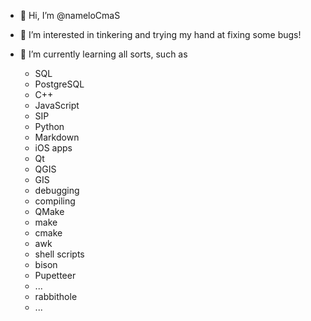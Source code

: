 - 👋 Hi, I’m @nameloCmaS

- 👀 I’m interested in tinkering and trying my hand at fixing some bugs!

- 🌱 I’m currently learning all sorts, such as
  - SQL
  - PostgreSQL
  - C++
  - JavaScript
  - SIP
  - Python
  - Markdown
  - iOS apps
  - Qt
  - QGIS
  - GIS
  - debugging
  - compiling
  - QMake
  - make
  - cmake
  - awk
  - shell scripts
  - bison
  - Pupetteer
  - ...
  - rabbithole
  - ...
